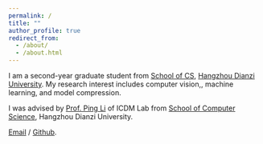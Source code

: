 ```yaml
---
permalink: /
title: ""
author_profile: true
redirect_from: 
  - /about/
  - /about.html
---
```


I am a second-year graduate student from [School of CS](https://computer.hdu.edu.cn/), [Hangzhou Dianzi University]((https://www.hdu.edu.cn/)). My research interest includes computer vision,, machine learning, and model compression.

I was advised by [Prof. Ping Li]([https://sites.google.com/view/pinglics]) of ICDM Lab from [School of Computer Science]((https://computer.hdu.edu.cn/)), Hangzhou Dianzi University. 

[Email](232050149@hdu.edu.cn) / [Github](https://github.com/pch0808).
